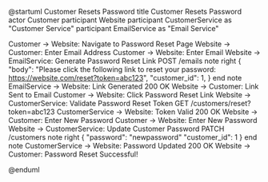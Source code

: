 
@startuml Customer Resets Password
title Customer Resets Password
actor Customer
participant Website
participant CustomerService as "Customer Service"
participant EmailService as "Email Service"

Customer -> Website: Navigate to Password Reset Page
Website -> Customer: Enter Email Address
Customer -> Website: Enter Email
Website -> EmailService: Generate Password Reset Link POST /emails
note right
{
    "body": "Please click the following link to reset your password: https://website.com/reset?token=abc123",
    "customer_id": 1,
}
end note
EmailService -> Website: Link Generated 200 OK
Website -> Customer: Link Sent to Email
Customer -> Website: Click Password Reset Link
Website -> CustomerService: Validate Password Reset Token GET /customers/reset?token=abc123
CustomerService -> Website: Token Valid 200 OK
Website -> Customer: Enter New Password
Customer -> Website: Enter New Password
Website -> CustomerService: Update Customer Password PATCH /customers
note right 
{
    "password": "newpassword"
    "customer_id": 1
}
end note
CustomerService -> Website: Password Updated 200 OK
Website -> Customer: Password Reset Successful!

@enduml
